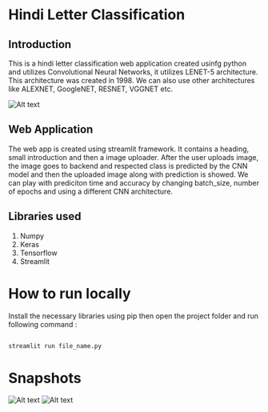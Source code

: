 # Hindi Letter Classification

## Introduction

This is a hindi letter classification web application created usinfg python and utilizes Convolutional Neural Networks, it utilizes
LENET-5 architecture. This architecture was created in 1998. We can also use other architectures like ALEXNET, GoogleNET, RESNET, VGGNET etc.

![Alt text](https://indiatyping.com/images/Hindi_Alphabets.webp "Hindi letters")

## Web Application

The web app is created using streamlit framework. It contains a heading, small introduction and then a image uploader. After the user uploads image, the image goes to backend and respected class is predicted by the CNN model and then the uploaded image along with prediction is showed. We can play with prediciton time and accuracy by changing batch_size, number of epochs and using a different CNN architecture.

## Libraries used

1. Numpy
2. Keras
3. Tensorflow
4. Streamlit

# How to run locally

Install the necessary libraries using pip then
open the project folder and
run following command : 

```python

streamlit run file_name.py

```

# Snapshots

![Alt text](https://i.postimg.cc/nVyGVndx/Screenshot-2024-05-13-111142.png "Snapshot 1")
![Alt text](https://i.postimg.cc/sgkrwQm8/Screenshot-2024-05-13-111154.png "Snapshot 2")
